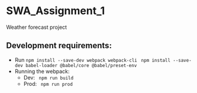# SWA_Assignment_1
 Weather forecast project

 ## Development requirements:
 - Run
```npm install --save-dev webpack webpack-cli ```
```npm install --save-dev babel-loader @babel/core @babel/preset-env```
- Running the webpack:
    - Dev: ``` npm run build```
    - Prod: ``` npm run prod```
